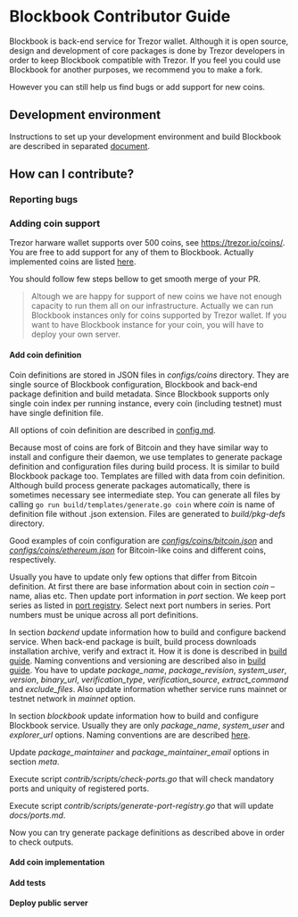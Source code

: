 # Blockbook Contributor Guide

Blockbook is back-end service for Trezor wallet. Although it is open source, design and development of core packages
is done by Trezor developers in order to keep Blockbook compatible with Trezor. If you feel you could use Blockbook
for another purposes, we recommend you to make a fork.

However you can still help us find bugs or add support for new coins.

## Development environment

Instructions to set up your development environment and build Blockbook are described in separated
[document](/docs/build.md).

## How can I contribute?

### Reporting bugs

### Adding coin support

Trezor harware wallet supports over 500 coins, see https://trezor.io/coins/. You are free to add support for any of
them to Blockbook. Actually implemented coins are listed [here](/docs/ports.md).

You should follow few steps bellow to get smooth merge of your PR.

> Altough we are happy for support of new coins we have not enough capacity to run them all on our infrastructure.
> Actually we can run Blockbook instances only for coins supported by Trezor wallet. If you want to have Blockbook
> instance for your coin, you will have to deploy your own server.

#### Add coin definition

Coin definitions are stored in JSON files in *configs/coins* directory. They are single source of Blockbook
configuration, Blockbook and back-end package definition and build metadata. Since Blockbook supports only single
coin index per running instance, every coin (including testnet) must have single definition file.

All options of coin definition are described in [config.md](/docs/config.md).

Because most of coins are fork of Bitcoin and they have similar way to install and configure their daemon, we use
templates to generate package definition and configuration files during build process. It is similar to build Blockbook
package too. Templates are filled with data from coin definition. Although build process generate packages
automatically, there is sometimes necessary see intermediate step. You can generate all files by calling
`go run build/templates/generate.go coin` where *coin* is name of definition file without .json extension. Files are
generated to *build/pkg-defs* directory.

Good examples of coin configuration are
[*configs/coins/bitcoin.json*](configs/coins/bitcoin.json) and
[*configs/coins/ethereum.json*](configs/coins/ethereum.json) for Bitcoin-like coins and different coins, respectively.

Usually you have to update only few options that differ from Bitcoin definition. At first there are base information
about coin in section *coin* – name, alias etc. Then update port information in *port* section. We keep port series as
listed in [port registry](/docs/ports.md). Select next port numbers in series. Port numbers must be unique across all
port definitions.

In section *backend* update information how to build and configure backend service. When back-end package is built,
build process downloads installation archive, verify and extract it. How it is done is described in
[build guide](/docs/build.md#on-back-end-building). Naming conventions and versioning are described
also in [build guide](/docs/build.md#on-naming-conventions-and-versioning). You have to update *package_name*,
*package_revision*, *system_user*, *version*, *binary_url*, *verification_type*, *verification_source*, *extract_command* and
*exclude_files*. Also update information whether service runs mainnet or testnet network in *mainnet* option.

In section *blockbook* update information how to build and configure Blockbook service. Usually they are only
*package_name*, *system_user* and *explorer_url* options. Naming conventions are are described
[here](/docs/build.md#on-naming-conventions-and-versioning).

Update *package_maintainer* and *package_maintainer_email* options in section *meta*.

Execute script *contrib/scripts/check-ports.go* that will check mandatory ports and uniquity of registered ports.

Execute script *contrib/scripts/generate-port-registry.go* that will update *docs/ports.md*.

Now you can try generate package definitions as described above in order to check outputs.

#### Add coin implementation

#### Add tests

#### Deploy public server
